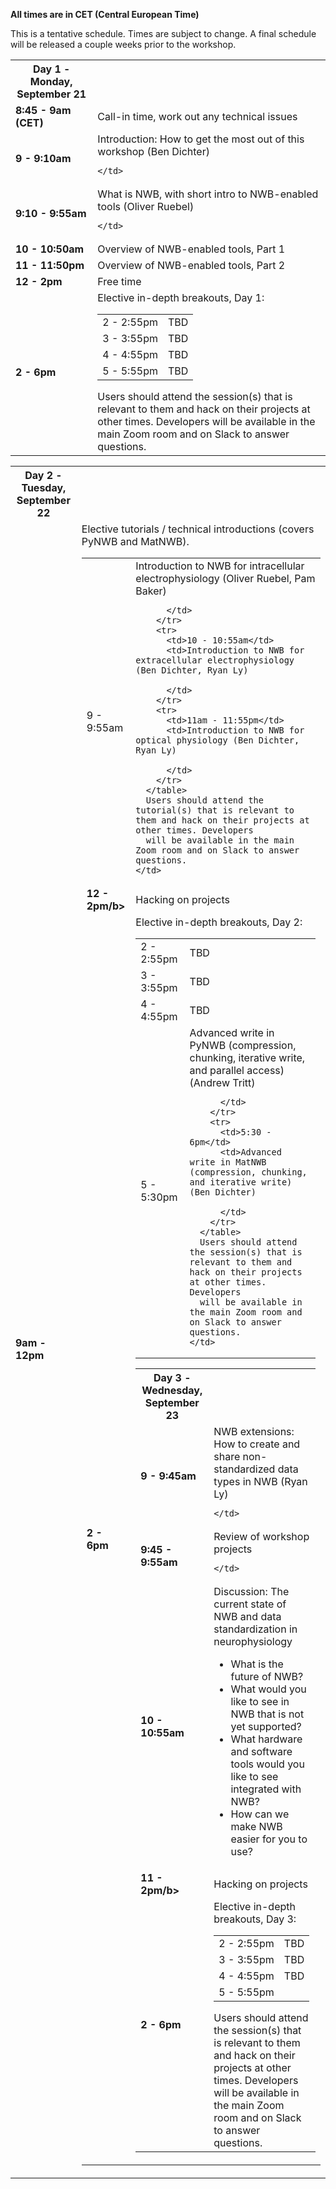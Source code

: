**All times are in CET (Central European Time)**

<!--This calendar view shows the workshop agenda. Events in blue are highly recommended. Events in orange are optional. All times not marked are considered time for attendees to hack on their projects. Developers will be available to answer questions in the main Zoom room from 8:30am to 5pm PDT.
<img alt="Agenda calendar graphic" src="agenda/NWB User Days Workshop Agenda 2.png">

You can also add this Google Calendar to your calendar to see the workshop's events with Zoom links in your time zone. [https://bit.ly/2yBXU4V](https://bit.ly/2yBXU4V)   
-->

This is a tentative schedule. Times are subject to change. A final schedule will be released a couple weeks prior to
the workshop.

<table width="400">
  <tr>
    <th><b>Day 1 - Monday, September 21</b></th>
  </tr>
  <tr>
    <td><b>8:45 - 9am (CET)</b></td>
    <td>Call-in time, work out any technical issues</td>
  </tr>
  <tr>
    <td><span style="font-weight:bold"><b>9 - 9:10am</b></span></td>
    <td>Introduction: How to get the most out of this workshop (Ben Dichter)

    </td>
  </tr>
  <tr>
    <td><span style="font-weight:bold"><b>9:10 - 9:55am</b></span></td>
    <td>What is NWB, with short intro to NWB-enabled tools (Oliver Ruebel)

    </td>
  </tr>
  <tr>
    <td><span style="font-weight:bold"><b>10 - 10:50am</b></span></td>
    <td>
      Overview of NWB-enabled tools, Part 1
      <!--
      <br>  - <a href="http://nwbexplorer.opensourcebrain.org/">NWB Explorer / Open Source Brain</a>
      <br>  - <a href="https://github.com/flatironinstitute/CaImAn">CaImAn</a>
      <br>  - <a href="https://github.com/NeurodataWithoutBorders/nwb-jupyter-widgets">NWB Widgets</a>
      <br>  - <a href="https://neuroimage.usc.edu/brainstorm/Introduction">Brainstorm</a>
      <br>  - <a href="https://spikeinterface.readthedocs.io/">SpikeInterface</a>
      -->
    </td>
  </tr>
  <tr>
    <td><span style="font-weight:bold"><b>11 - 11:50pm</b></span></td>
    <td>
      Overview of NWB-enabled tools, Part 2
      <!--
      <br>  - <a href="https://dandiarchive.org">DANDI</a>
      <br>  - <a href="https://alleninstitute.github.io/MIES/index.html">MIES</a>
      <br>  - <a href="https://suite2p.readthedocs.io/en/latest/">suite2p</a>
      <br>  - <a href="https://datajoint.io/">DataJoint</a>
      <br>  - <a href="https://www.cin.ucsf.edu/HTML/Loren_Frank.html">Frank Lab, UCSF</a>
      -->
    </td>
  </tr>
  <tr>
    <td><span style="font-weight:bold"><b>12 - 2pm</b></span></td>
    <td>Free time</td>
  </tr>
  <tr>
    <td><b>2 - 6pm</b></td>
    <td>
      Elective in-depth breakouts, Day 1:
      <table>
        <tr>
          <td>2 - 2:55pm</td>
          <td>TBD</td>
        </tr>
        <tr>
          <td>3 - 3:55pm</td>
          <td>TBD</td>
        </tr>
        <tr>
          <td>4 - 4:55pm</td>
          <td>TBD</td>
        </tr>
        <tr>
          <td>5 - 5:55pm</td>
          <td>TBD</td>
        </tr>
      </table>
      Users should attend the session(s) that is relevant to them and hack on their projects at other times. Developers
      will be available in the main Zoom room and on Slack to answer questions.
    </td>
  </tr>
</table>

<table width="400">
  <tr>
    <th><b>Day 2 - Tuesday, September 22</b></th>
  </tr>
  <tr>
    <td><b>9am - 12pm</b></td>
    <td>Elective tutorials / technical introductions (covers PyNWB and MatNWB). <br/>
      <table>
        <tr>
          <td>9 - 9:55am</td>
          <td>Introduction to NWB for intracellular electrophysiology (Oliver Ruebel, Pam Baker)

          </td>
        </tr>
        <tr>
          <td>10 - 10:55am</td>
          <td>Introduction to NWB for extracellular electrophysiology (Ben Dichter, Ryan Ly)

          </td>
        </tr>
        <tr>
          <td>11am - 11:55pm</td>
          <td>Introduction to NWB for optical physiology (Ben Dichter, Ryan Ly)

          </td>
        </tr>
      </table>
      Users should attend the tutorial(s) that is relevant to them and hack on their projects at other times. Developers
      will be available in the main Zoom room and on Slack to answer questions.
    </td>
  </tr>
  <tr>
    <td><span style="font-weight:bold"><b>12 - 2pm/b></span></td>
    <td>Hacking on projects</td>
  </tr>
  <tr>
    <td><b>2 - 6pm</b></td>
    <td>
      Elective in-depth breakouts, Day 2:
      <table>
        <tr>
          <td>2 - 2:55pm</td>
          <td>TBD</td>
        </tr>
        <tr>
          <td>3 - 3:55pm</td>
          <td>TBD</td>
        </tr>
        <tr>
          <td>4 - 4:55pm</td>
          <td>TBD</td>
        </tr>
        <tr>
          <td>5 - 5:30pm</td>
          <td>Advanced write in PyNWB (compression, chunking, iterative write, and parallel access) (Andrew Tritt)

          </td>
        </tr>
        <tr>
          <td>5:30 - 6pm</td>
          <td>Advanced write in MatNWB (compression, chunking, and iterative write) (Ben Dichter)

          </td>
        </tr>
      </table>
      Users should attend the session(s) that is relevant to them and hack on their projects at other times. Developers
      will be available in the main Zoom room and on Slack to answer questions.
    </td>
  </tr>
</table>

<table width="400">
  <tr>
    <th><b>Day 3 - Wednesday, September 23</b></th>
  </tr>
  <tr>
    <td><b>9 - 9:45am</b></td>
    <td>NWB extensions: How to create and share non-standardized data types in NWB (Ryan Ly)

    </td>
  </tr>
  <tr>
    <td><b>9:45 - 9:55am</b></td>
    <td>Review of workshop projects

    </td>
  </tr>
  <tr>
    <td><b>10 - 10:55am</b></td>
    <td>Discussion: The current state of NWB and data standardization in neurophysiology
      <ul>
        <li>What is the future of NWB?</li>
        <li>What would you like to see in NWB that is not yet supported?</li>
        <li>What hardware and software tools would you like to see integrated with NWB?</li>
        <li>How can we make NWB easier for you to use?</li>
      </ul>
    </td>
  </tr>
  <tr>
    <td><span style="font-weight:bold"><b>11 - 2pm/b></span></td>
    <td>Hacking on projects</td>
  </tr>
  <tr>
    <td><b>2 - 6pm</b></td>
    <td>
      Elective in-depth breakouts, Day 3:
      <table>
        <tr>
          <td>2 - 2:55pm</td>
          <td>TBD</td>
        </tr>
        <tr>
          <td>3 - 3:55pm</td>
          <td>TBD</td>
        </tr>
        <tr>
          <td>4 - 4:55pm</td>
          <td>TBD</td>
        </tr>
        <tr>
          <td>5 - 5:55pm</td>
          <td><!--<a href="https://www.cin.ucsf.edu/HTML/Loren_Frank.html">DataJoint & NWB Integration in the Frank Lab, UCSF</a> (Loren Frank)-->
          </td>
        </tr>
      </table>
      Users should attend the session(s) that is relevant to them and hack on their projects at other times. Developers
      will be available in the main Zoom room and on Slack to answer questions.
    </td>
  </tr>
</table>
